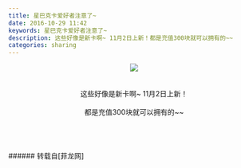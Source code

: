 ```yaml
---
title: 星巴克卡爱好者注意了~
date: 2016-10-29 11:42
keywords: 星巴克卡爱好者注意了~
description: 这些好像是新卡啊~ 11月2日上新！都是充值300块就可以拥有的~~
categories: sharing
---
```

<td class="t_f" id="postmessage_417739">

<div align="center">

<img aid="437000" data-cf-modified-ee19b9b3086ea4668e7771f4-="" file="data/attachment/forum/201610/29/113437iwkgj1bjq4tfk5bm.png.thumb.jpg" id="aimg_437000" inpost="1" onclick="" onmouseover="" src="http://www.flw.ph/data/attachment/forum/201610/29/113437iwkgj1bjq4tfk5bm.png" style="cursor:pointer" zoomfile="data/attachment/forum/201610/29/113437iwkgj1bjq4tfk5bm.png"/>


</div><br/>
<br/>
<div align="center">这些好像是新卡啊~ 11月2日上新！</div><br/>
<div align="center">都是充值300块就可以拥有的~~</div><br/>
<br/>
<br/>
<br/>
</td>
###### 转载自[菲龙网]